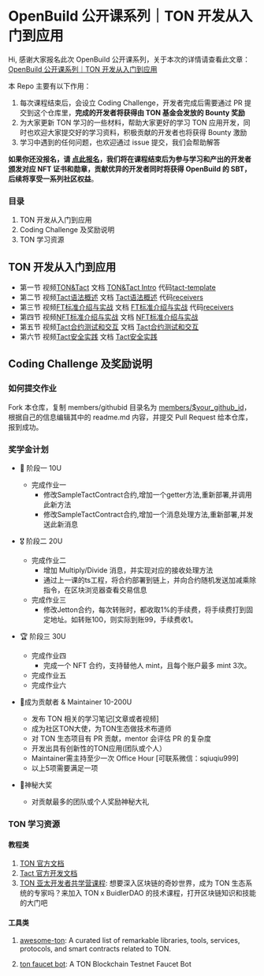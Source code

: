 # OpenBuild 公开课系列｜TON 开发从入门到应用

Hi, 感谢大家报名此次 OpenBuild 公开课系列，关于本次的详情请查看此文章：[OpenBuild 公开课系列｜TON 开发从入门到应用](https://mp.weixin.qq.com/s?__biz=MzU4Mjk1MTI2NA==&mid=2247489282&idx=1&sn=1691dd397a26272f0319279894aa06b2&chksm=fdb1df0dcac6561bd459482fc68dbfdc25ef02ac36f609b59b5500e4583175019faca83a7b23#rd)

本 Repo 主要有以下作用：

1. 每次课程结束后，会设立 Coding Challenge，开发者完成后需要通过 PR 提交到这个仓库里，**完成的开发者将获得由 TON 基金会发放的 Bounty 奖励**
2. 为大家更新 TON 学习的一些材料，帮助大家更好的学习 TON 应用开发，同时也欢迎大家提交好的学习资料，积极贡献的开发者也将获得 Bounty 激励
3. 学习中遇到的任何问题，也欢迎通过 issue 提交，我们会帮助解答

**如果你还没报名，请 [点此报名](https://openbuild.xyz/learn/challenges/2023609337)，我们将在课程结束后为参与学习和产出的开发者颁发对应 NFT 证书和勋章，贡献优异的开发者同时将获得 OpenBuild 的 SBT，后续将享受一系列社区权益**。

### 目录

1. TON 开发从入门到应用
2. Coding Challenge 及奖励说明
3. TON 学习资源

## TON 开发从入门到应用
- 第一节 视频[TON&Tact](https://openbuild.xyz/learn/challenges/2023609337)  文档 [TON&Tact Intro](https://github.com/0xOutOfGas/tact-learning)  代码[tact-template](https://github.com/0xOutOfGas/tact-template)
- 第二节 视频[Tact语法概述](https://openbuild.xyz/learn/challenges/2023609337/2936) 文档 [Tact语法概述](https://github.com/0xOutOfGas/tact-learning)  代码[receivers](https://tact-by-example.org/03-receivers)
- 第三节 视频[FT标准介绍与实战](https://openbuild.xyz/learn/challenges/2023609337/2937) 文档 [FT标准介绍与实战](https://github.com/0xOutOfGas/tact-learning)   代码[receivers](https://github.com/howardpen9/jetton-implementation-in-tact)
- 第四节 视频[NFT标准介绍与实战](https://openbuild.xyz/learn/challenges/2023609337/2938) 文档 [NFT标准介绍与实战](https://github.com/0xOutOfGas/tact-learning)   
- 第五节 视频[Tact合约测试和交互](https://openbuild.xyz/learn/challenges/2023609337/2939) 文档 [Tact合约测试和交互](https://github.com/0xOutOfGas/tact-learning)   
- 第六节 视频[Tact安全实践](https://openbuild.xyz/learn/challenges/2023609337/2940) 文档 [Tact安全实践](https://github.com/0xOutOfGas/tact-learning)   

## Coding Challenge 及奖励说明
### 如何提交作业
Fork 本仓库，复制 members/githubid 目录名为 [members/$your_github_id](https://github.com/openbuildxyz/ton_bootcamp/tree/main/members/your_github_id)，根据自己的信息编辑其中的 readme.md 内容，并提交 Pull Request 给本仓库，报到成功。

### 奖学金计划
- 🏅 阶段一 10U
  - 完成作业一
    - 修改SampleTactContract合约,增加一个getter方法,重新部署,并调用此新方法
    - 修改SampleTactContract合约,增加一个消息处理方法,重新部署,并发送此新消息

- 🎖 阶段二 20U
  - 完成作业二
    - 增加 Multiply/Divide 消息，并实现对应的接收处理方法
    - 通过上一课的ts工程，将合约部署到链上，并向合约随机发送加减乘除指令，在区块浏览器查看交易信息
  - 完成作业三
    - 修改Jetton合约，每次转账时，都收取1%的手续费，将手续费打到固定地址。如转账100，则实际到账99，手续费收1。 

- 🏆 阶段三 30U
  - 完成作业四
    - 完成一个 NFT 合约，支持替他人 mint，且每个账户最多 mint 3次。
  - 完成作业五
  - 完成作业六

- 🌈成为贡献者 & Maintainer 10-200U
  - 发布 TON 相关的学习笔记[文章或者视频]
  - 成为社区TON大使，为TON生态做技术布道师
  - 对 TON 生态项目有 PR 贡献，mentor 会评估 PR 的复杂度
  - 开发出具有创新性的TON应用(团队或个人）
  - Maintainer需主持至少一次 Office Hour [可联系微信：sqiuqiu999]
  - 以上5项需要满足一项

- 🎁神秘大奖
  - 对贡献最多的团队或个人奖励神秘大礼


### TON 学习资源

#### 教程类

1. [TON 官方文档](https://docs.ton.org/)
1. [Tact 官方开发文档](https://docs.tact-lang.org/)
1. [TON 亚太开发者共学营课程](https://openbuild.xyz/learn/courses/99): 想要深入区块链的奇妙世界，成为 TON 生态系统的专家吗？来加入 TON x BuidlerDAO 的技术课程，打开区块链知识和技能的大门吧

#### 工具类

1. [awesome-ton](https://github.com/ton-community/awesome-ton): A curated list of remarkable libraries, tools, services, protocols, and smart contracts related to TON.

2. [ton faucet bot](https://t.me/testgiver_ton_bot): A TON Blockchain Testnet Faucet Bot
